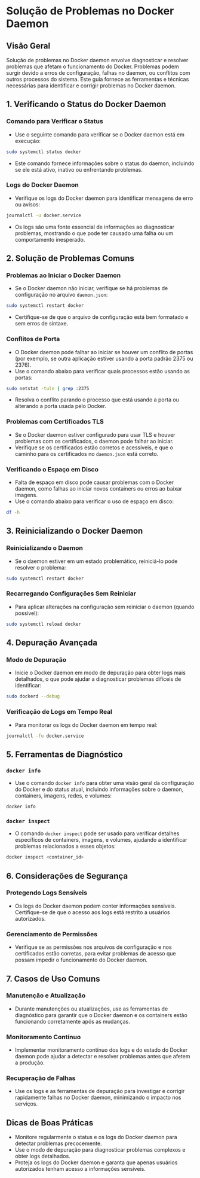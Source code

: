 
# Solução de Problemas no Docker Daemon

## Visão Geral
Solução de problemas no Docker daemon envolve diagnosticar e resolver problemas que afetam o funcionamento do Docker. Problemas podem surgir devido a erros de configuração, falhas no daemon, ou conflitos com outros processos do sistema. Este guia fornece as ferramentas e técnicas necessárias para identificar e corrigir problemas no Docker daemon.

## 1. Verificando o Status do Docker Daemon

### Comando para Verificar o Status
- Use o seguinte comando para verificar se o Docker daemon está em execução:

```bash
sudo systemctl status docker
```

- Este comando fornece informações sobre o status do daemon, incluindo se ele está ativo, inativo ou enfrentando problemas.

### Logs do Docker Daemon
- Verifique os logs do Docker daemon para identificar mensagens de erro ou avisos:

```bash
journalctl -u docker.service
```

- Os logs são uma fonte essencial de informações ao diagnosticar problemas, mostrando o que pode ter causado uma falha ou um comportamento inesperado.

## 2. Solução de Problemas Comuns

### Problemas ao Iniciar o Docker Daemon
- Se o Docker daemon não iniciar, verifique se há problemas de configuração no arquivo `daemon.json`:

```bash
sudo systemctl restart docker
```

- Certifique-se de que o arquivo de configuração está bem formatado e sem erros de sintaxe.

### Conflitos de Porta
- O Docker daemon pode falhar ao iniciar se houver um conflito de portas (por exemplo, se outra aplicação estiver usando a porta padrão 2375 ou 2376).
- Use o comando abaixo para verificar quais processos estão usando as portas:

```bash
sudo netstat -tuln | grep :2375
```

- Resolva o conflito parando o processo que está usando a porta ou alterando a porta usada pelo Docker.

### Problemas com Certificados TLS
- Se o Docker daemon estiver configurado para usar TLS e houver problemas com os certificados, o daemon pode falhar ao iniciar.
- Verifique se os certificados estão corretos e acessíveis, e que o caminho para os certificados no `daemon.json` está correto.

### Verificando o Espaço em Disco
- Falta de espaço em disco pode causar problemas com o Docker daemon, como falhas ao iniciar novos containers ou erros ao baixar imagens.
- Use o comando abaixo para verificar o uso de espaço em disco:

```bash
df -h
```

## 3. Reinicializando o Docker Daemon

### Reinicializando o Daemon
- Se o daemon estiver em um estado problemático, reiniciá-lo pode resolver o problema:

```bash
sudo systemctl restart docker
```

### Recarregando Configurações Sem Reiniciar
- Para aplicar alterações na configuração sem reiniciar o daemon (quando possível):

```bash
sudo systemctl reload docker
```

## 4. Depuração Avançada

### Modo de Depuração
- Inicie o Docker daemon em modo de depuração para obter logs mais detalhados, o que pode ajudar a diagnosticar problemas difíceis de identificar:

```bash
sudo dockerd --debug
```

### Verificação de Logs em Tempo Real
- Para monitorar os logs do Docker daemon em tempo real:

```bash
journalctl -fu docker.service
```

## 5. Ferramentas de Diagnóstico

### `docker info`
- Use o comando `docker info` para obter uma visão geral da configuração do Docker e do status atual, incluindo informações sobre o daemon, containers, imagens, redes, e volumes:

```bash
docker info
```

### `docker inspect`
- O comando `docker inspect` pode ser usado para verificar detalhes específicos de containers, imagens, e volumes, ajudando a identificar problemas relacionados a esses objetos:

```bash
docker inspect <container_id>
```

## 6. Considerações de Segurança

### Protegendo Logs Sensíveis
- Os logs do Docker daemon podem conter informações sensíveis. Certifique-se de que o acesso aos logs está restrito a usuários autorizados.

### Gerenciamento de Permissões
- Verifique se as permissões nos arquivos de configuração e nos certificados estão corretas, para evitar problemas de acesso que possam impedir o funcionamento do Docker daemon.

## 7. Casos de Uso Comuns

### Manutenção e Atualização
- Durante manutenções ou atualizações, use as ferramentas de diagnóstico para garantir que o Docker daemon e os containers estão funcionando corretamente após as mudanças.

### Monitoramento Contínuo
- Implementar monitoramento contínuo dos logs e do estado do Docker daemon pode ajudar a detectar e resolver problemas antes que afetem a produção.

### Recuperação de Falhas
- Use os logs e as ferramentas de depuração para investigar e corrigir rapidamente falhas no Docker daemon, minimizando o impacto nos serviços.

## Dicas de Boas Práticas
- Monitore regularmente o status e os logs do Docker daemon para detectar problemas precocemente.
- Use o modo de depuração para diagnosticar problemas complexos e obter logs detalhados.
- Proteja os logs do Docker daemon e garanta que apenas usuários autorizados tenham acesso a informações sensíveis.

